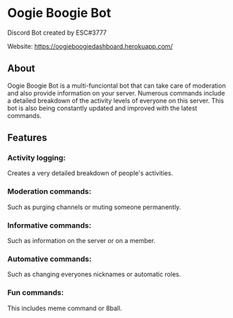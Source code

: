 # Oogie Boogie Bot
 Discord Bot created by ESC#3777

Website: https://oogieboogiedashboard.herokuapp.com/

## About
Oogie Boogie Bot is a multi-funciontal bot that can take care of moderation and also provide information on your server. Numerous commands include a detailed breakdown of the activity levels of everyone on this server. This bot is also being constantly updated and improved with the latest commands.
 
## Features
### Activity logging:
Creates a very detailed breakdown of people's activities.

### Moderation commands:
Such as purging channels or muting someone permanently.

### Informative commands:
Such as information on the server or on a member.

### Automative commands:
Such as changing everyones nicknames or automatic roles.

### Fun commands:
This includes meme command or 8ball.